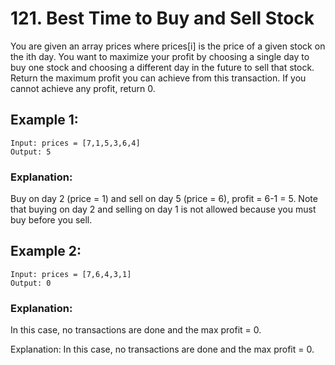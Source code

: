 # 121. Best Time to Buy and Sell Stock

You are given an array prices where prices[i] is the price of a given stock on the ith day.
You want to maximize your profit by choosing a single day to buy one stock and choosing a different day in the future to sell that stock.
Return the maximum profit you can achieve from this transaction. If you cannot achieve any profit, return 0.

## Example 1:
```
Input: prices = [7,1,5,3,6,4]
Output: 5
```

### Explanation:
Buy on day 2 (price = 1) and sell on day 5 (price = 6), profit = 6-1 = 5.
Note that buying on day 2 and selling on day 1 is not allowed because you must buy before you sell.


## Example 2:
```
Input: prices = [7,6,4,3,1]
Output: 0
```

### Explanation: 
In this case, no transactions are done and the max profit = 0.

Explanation: In this case, no transactions are done and the max profit = 0.
